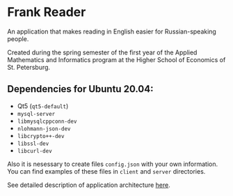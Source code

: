 # Frank Reader
An application that makes reading in English easier for Russian-speaking people.

Created during the spring semester of the first year of the Applied Mathematics and Informatics program at the Higher School of Economics of St. Petersburg.

## Dependencies for Ubuntu 20.04:
- Qt5 (`qt5-default`)
- `mysql-server`
- `libmysqlcppconn-dev`
- `nlohmann-json-dev`
- `libcrypto++-dev`
- `libssl-dev`
- `libcurl-dev`

Also it is nesessary to create files `config.json` with your own information. You can find examples of these files in `client` and `server` directories.

See detailed description of application architecture [here](https://drive.google.com/file/d/11VDtDVa_EF68MFzfnXAaD7f5yl2ykQMO/view?usp=sharing).
